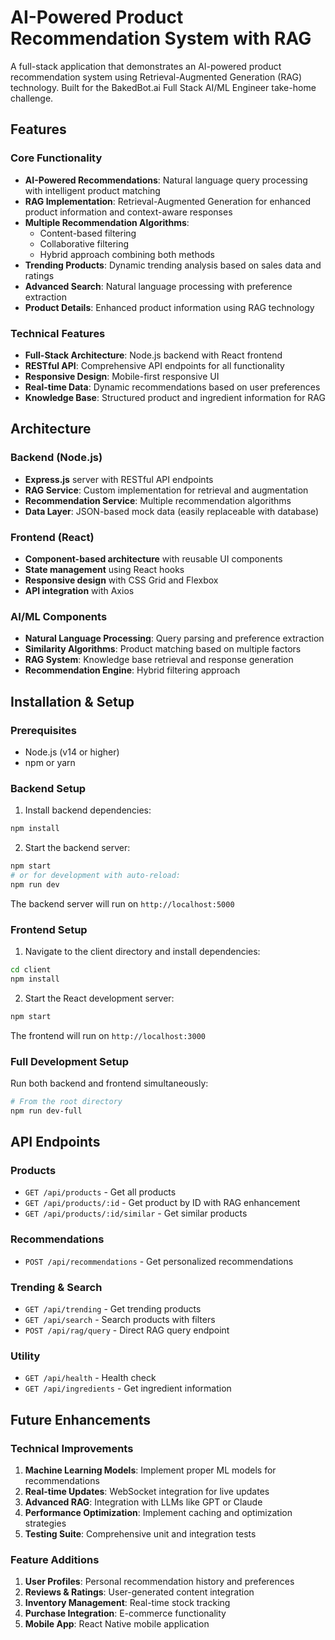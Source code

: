 # AI-Powered Product Recommendation System with RAG

A full-stack application that demonstrates an AI-powered product recommendation system using Retrieval-Augmented Generation (RAG) technology. Built for the BakedBot.ai Full Stack AI/ML Engineer take-home challenge.

## Features

### Core Functionality
- **AI-Powered Recommendations**: Natural language query processing with intelligent product matching
- **RAG Implementation**: Retrieval-Augmented Generation for enhanced product information and context-aware responses
- **Multiple Recommendation Algorithms**: 
  - Content-based filtering
  - Collaborative filtering
  - Hybrid approach combining both methods
- **Trending Products**: Dynamic trending analysis based on sales data and ratings
- **Advanced Search**: Natural language processing with preference extraction
- **Product Details**: Enhanced product information using RAG technology

### Technical Features
- **Full-Stack Architecture**: Node.js backend with React frontend
- **RESTful API**: Comprehensive API endpoints for all functionality
- **Responsive Design**: Mobile-first responsive UI
- **Real-time Data**: Dynamic recommendations based on user preferences
- **Knowledge Base**: Structured product and ingredient information for RAG

## Architecture

### Backend (Node.js)
- **Express.js** server with RESTful API endpoints
- **RAG Service**: Custom implementation for retrieval and augmentation
- **Recommendation Service**: Multiple recommendation algorithms
- **Data Layer**: JSON-based mock data (easily replaceable with database)

### Frontend (React)
- **Component-based architecture** with reusable UI components
- **State management** using React hooks
- **Responsive design** with CSS Grid and Flexbox
- **API integration** with Axios

### AI/ML Components
- **Natural Language Processing**: Query parsing and preference extraction
- **Similarity Algorithms**: Product matching based on multiple factors
- **RAG System**: Knowledge base retrieval and response generation
- **Recommendation Engine**: Hybrid filtering approach


## Installation & Setup

### Prerequisites
- Node.js (v14 or higher)
- npm or yarn

### Backend Setup
1. Install backend dependencies:
```bash
npm install
```

2. Start the backend server:
```bash
npm start
# or for development with auto-reload:
npm run dev
```

The backend server will run on `http://localhost:5000`

### Frontend Setup
1. Navigate to the client directory and install dependencies:
```bash
cd client
npm install
```

2. Start the React development server:
```bash
npm start
```

The frontend will run on `http://localhost:3000`

### Full Development Setup
Run both backend and frontend simultaneously:
```bash
# From the root directory
npm run dev-full
```

## API Endpoints

### Products
- `GET /api/products` - Get all products
- `GET /api/products/:id` - Get product by ID with RAG enhancement
- `GET /api/products/:id/similar` - Get similar products

### Recommendations
- `POST /api/recommendations` - Get personalized recommendations

### Trending & Search
- `GET /api/trending` - Get trending products
- `GET /api/search` - Search products with filters
- `POST /api/rag/query` - Direct RAG query endpoint

### Utility
- `GET /api/health` - Health check
- `GET /api/ingredients` - Get ingredient information


## Future Enhancements

### Technical Improvements
1. **Machine Learning Models**: Implement proper ML models for recommendations
2. **Real-time Updates**: WebSocket integration for live updates
3. **Advanced RAG**: Integration with LLMs like GPT or Claude
4. **Performance Optimization**: Implement caching and optimization strategies
5. **Testing Suite**: Comprehensive unit and integration tests

### Feature Additions
1. **User Profiles**: Personal recommendation history and preferences
2. **Reviews & Ratings**: User-generated content integration
3. **Inventory Management**: Real-time stock tracking
4. **Purchase Integration**: E-commerce functionality
5. **Mobile App**: React Native mobile application

